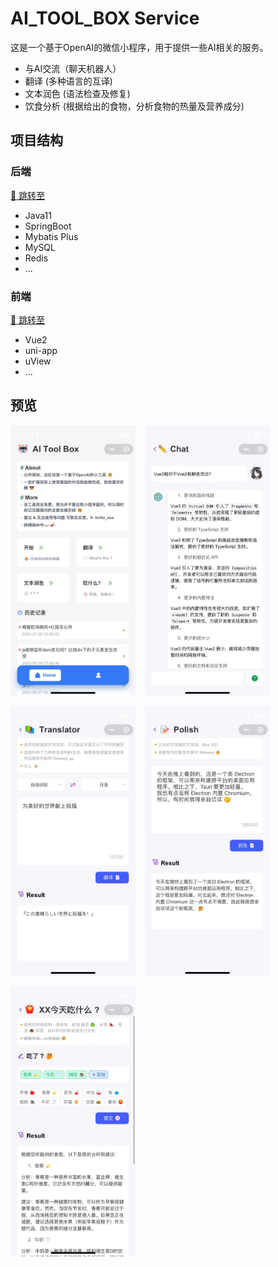 # AI_TOOL_BOX Service

这是一个基于OpenAI的微信小程序，用于提供一些AI相关的服务。

- 与AI交流（聊天机器人）
- 翻译 (多种语言的互译)
- 文本润色 (语法检查及修复)
- 饮食分析 (根据给出的食物，分析食物的热量及营养成分)

## 项目结构

### 后端

[🔗 跳转至](https://github.com/AceXiamo/ai_tool_box_service)

- Java11
- SpringBoot
- Mybatis Plus
- MySQL
- Redis
- ...

### 前端

[🔗 跳转至](https://github.com/AceXiamo/ai_tool_box)

- Vue2
- uni-app
- uView
- ...

## 预览

<div style="display: flex;flex-wrap: wrap;gap: 15px;">
    <img src="./assets/1711693805978_.pic.jpg" alt="image" width="200">
    <img src="./assets/chat.png" alt="image" width="200">
    <img src="./assets/translator.png" alt="image" width="200">
    <img src="./assets/polish.png" alt="image" width="200">
    <img src="./assets/food.png" alt="image" width="200">
</div>
